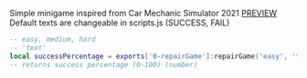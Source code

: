 Simple minigame inspired from Car Mechanic Simulator 2021 [PREVIEW](https://streamable.com/3nbj7c)
Default texts are changeable in scripts.js (SUCCESS, FAIL)
```lua
-- easy, medium, hard
-- 'text'
local successPercentage = exports['0-repairGame']:repairGame('easy', 'text')
-- returns success percentage (0-100) (number)
```
